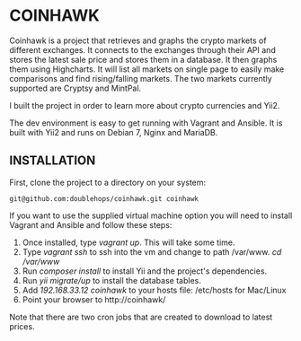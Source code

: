 COINHAWK
================================

Coinhawk is a project that retrieves and graphs the crypto markets of different exchanges. It connects to the exchanges through their API and stores the latest sale price and stores them in a database. It then graphs them using Highcharts. It will list all markets on single page to easily make comparisons and find rising/falling markets. The two markets currently supported are Cryptsy and MintPal.

I built the project in order to learn more about crypto currencies and Yii2.

The dev environment is easy to get running with Vagrant and Ansible. It is built with Yii2 and runs on Debian 7, Nginx and MariaDB.

INSTALLATION
------------

First, clone the project to a directory on your system:

~~~
git@github.com:doublehops/coinhawk.git coinhawk
~~~

If you want to use the supplied virtual machine option you will need to install Vagrant and Ansible and follow these steps:

1. Once installed, type *vagrant up*. This will take some time.
2. Type *vagrant ssh* to ssh into the vm and change to path /var/www. *cd /var/www*
3. Run *composer install* to install Yii and the project's dependencies.
4. Run *yii migrate/up* to install the database tables.
5. Add *192.168.33.12 coinhawk* to your hosts file: /etc/hosts for Mac/Linux
6. Point your browser to http://coinhawk/

Note that there are two cron jobs that are created to download to latest prices.
